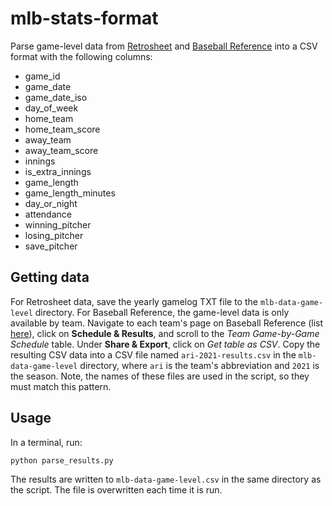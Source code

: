 # mlb-stats-format

Parse game-level data from [Retrosheet](https://www.retrosheet.org/gamelogs/) and [Baseball Reference](https://www.baseball-reference.com) into a CSV format with the following columns:

* game_id
* game_date
* game_date_iso
* day_of_week
* home_team
* home_team_score
* away_team
* away_team_score
* innings
* is_extra_innings
* game_length
* game_length_minutes
* day_or_night
* attendance
* winning_pitcher
* losing_pitcher
* save_pitcher

## Getting data

For Retrosheet data, save the yearly gamelog TXT file to the `mlb-data-game-level` directory. For Baseball Reference, the game-level data is only available by team. Navigate to each team's page on Baseball Reference (list [here](https://www.baseball-reference.com/leagues/majors/2021.shtml)), click on **Schedule & Results**, and scroll to the *Team Game-by-Game Schedule* table. Under **Share & Export**, click on *Get table as CSV*. Copy the resulting CSV data into a CSV file named `ari-2021-results.csv` in the `mlb-data-game-level` directory, where `ari` is the team's abbreviation and `2021` is the season. Note, the names of these files are used in the script, so they must match this pattern.

## Usage

In a terminal, run:

```
python parse_results.py
```

The results are written to `mlb-data-game-level.csv` in the same directory as the script. The file is overwritten each time it is run.
